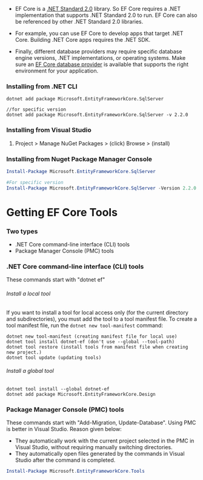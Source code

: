 - EF Core is a [.NET Standard 2.0](https://learn.microsoft.com/en-us/dotnet/standard/net-standard) library. So EF Core requires a .NET implementation that supports .NET Standard 2.0 to run. EF Core can also be referenced by other .NET Standard 2.0 libraries.

- For example, you can use EF Core to develop apps that target .NET Core. Building .NET Core apps requires the .NET SDK.

- Finally, different database providers may require specific database engine versions, .NET implementations, or operating systems. Make sure an [EF Core database provider](https://learn.microsoft.com/en-us/ef/core/providers/) is available that supports the right environment for your application.

### Installing from .NET CLI

```.NET CLI
dotnet add package Microsoft.EntityFrameworkCore.SqlServer

//for specific version
dotnet add package Microsoft.EntityFrameworkCore.SqlServer -v 2.2.0
```

### Installing from Visual Studio

1. Project > Manage NuGet Packages > (click) Browse > (install)

### Installing from Nuget Package Manager Console

```Powershell
Install-Package Microsoft.EntityFrameworkCore.SqlServer

#For specific version
Install-Package Microsoft.EntityFrameworkCore.SqlServer -Version 2.2.0
```

# Getting EF Core Tools

### Two types

-  .NET Core command-line interface (CLI) tools
-  Package Manager Console (PMC) tools

### .NET Core command-line interface (CLI) tools

These commands start with "dotnet ef"

###### Install a local tool

If you want to install a tool for local access only (for the current directory and subdirectories), you must add the tool to a tool manifest file. To create a tool manifest file, run the `dotnet new tool-manifest` command:

```.NET CLI
dotnet new tool-manifest (creating manifest file for local use)
dotnet tool install dotnet-ef (don't use --global --tool-path)
dotnet tool restore (install tools from manifest file when creating new project.)
dotnet tool update (updating tools)
```

###### Install a global tool

```.NET CLI
dotnet tool install --global dotnet-ef
dotnet add package Microsoft.EntityFrameworkCore.Design
```

### Package Manager Console (PMC) tools

These commands start with "Add-Migration, Update-Database". Using PMC is better in Visual Studio. Reason given below:

-   They automatically work with the current project selected in the PMC in Visual Studio, without requiring manually switching directories.
-   They automatically open files generated by the commands in Visual Studio after the command is completed.

```Powershell
Install-Package Microsoft.EntityFrameworkCore.Tools
```
